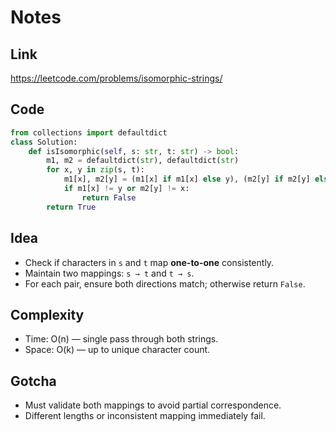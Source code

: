 # Notes

## Link
https://leetcode.com/problems/isomorphic-strings/

## Code
``` python
from collections import defaultdict
class Solution:
    def isIsomorphic(self, s: str, t: str) -> bool:
        m1, m2 = defaultdict(str), defaultdict(str)
        for x, y in zip(s, t):
            m1[x], m2[y] = (m1[x] if m1[x] else y), (m2[y] if m2[y] else x)            
            if m1[x] != y or m2[y] != x:
                return False
        return True
```

## Idea

* Check if characters in `s` and `t` map **one-to-one** consistently.
* Maintain two mappings: `s → t` and `t → s`.
* For each pair, ensure both directions match; otherwise return `False`.

## Complexity

* Time: O(n) — single pass through both strings.
* Space: O(k) — up to unique character count.

## Gotcha

* Must validate both mappings to avoid partial correspondence.
* Different lengths or inconsistent mapping immediately fail.

